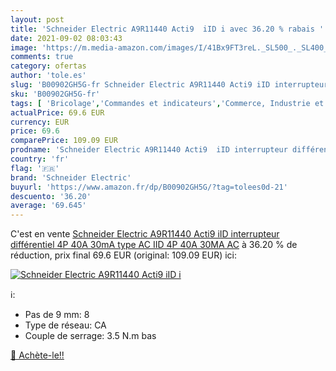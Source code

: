 ```yaml
---
layout: post
title: 'Schneider Electric A9R11440 Acti9  iID i avec 36.20 % rabais '
date: 2021-09-02 08:03:43
image: 'https://m.media-amazon.com/images/I/41Bx9FT3reL._SL500_._SL400_.jpg'
comments: true
category: ofertas
author: 'tole.es'
slug: 'B00902GH5G-fr Schneider Electric A9R11440 Acti9 iID interrupteur...'
sku: 'B00902GH5G-fr'
tags: [ 'Bricolage','Commandes et indicateurs','Commerce, Industrie et Science','Disjoncteurs électriques','Equipement électrique industriel','High-Tech','Interrupteurs industriels','schneider electric','Électricité', ]
actualPrice: 69.6 EUR
currency: EUR
price: 69.6
comparePrice: 109.09 EUR
prodname: 'Schneider Electric A9R11440 Acti9  iID interrupteur différentiel 4P 40A 30mA type AC IID 4P 40A 30MA AC'
country: 'fr'
flag: '🇫🇷'
brand: 'Schneider Electric'
buyurl: 'https://www.amazon.fr/dp/B00902GH5G/?tag=tolees0d-21'
descuento: '36.20'
average: '69.645'
---
```


C'est en vente [Schneider Electric A9R11440 Acti9  iID interrupteur différentiel 4P 40A 30mA type AC IID 4P 40A 30MA AC](https://www.amazon.fr/dp/B00902GH5G/?tag=tolees0d-21)  à  36.20 % de réduction, prix final  69.6 EUR (original: 109.09 EUR) ici:

[![Schneider Electric A9R11440 Acti9  iID i](https://m.media-amazon.com/images/I/41Bx9FT3reL._SL500_._SL400_.jpg)](https://www.amazon.fr/dp/B00902GH5G/?tag=tolees0d-21)

ℹ️:

- Pas de 9 mm: 8
- Type de réseau: CA
- Couple de serrage: 3.5 N.m bas

[🛒 Achète-le!!](https://www.amazon.fr/dp/B00902GH5G/?tag=tolees0d-21)
